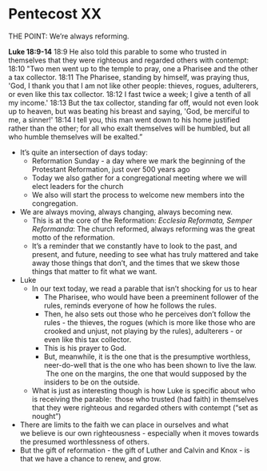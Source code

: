 # Pentecost XX

THE POINT: We’re always reforming.

**Luke 18:9-14**
18:9 He also told this parable to some who trusted in themselves that they were righteous and regarded others with contempt:
18:10 "Two men went up to the temple to pray, one a Pharisee and the other a tax collector.
18:11 The Pharisee, standing by himself, was praying thus, 'God, I thank you that I am not like other people: thieves, rogues, adulterers, or even like this tax collector.
18:12 I fast twice a week; I give a tenth of all my income.'
18:13 But the tax collector, standing far off, would not even look up to heaven, but was beating his breast and saying, 'God, be merciful to me, a sinner!'
18:14 I tell you, this man went down to his home justified rather than the other; for all who exalt themselves will be humbled, but all who humble themselves will be exalted.”

* It’s quite an intersection of days today:
	* Reformation Sunday - a day where we mark the beginning of the Protestant Reformation, just over 500 years ago
	* Today we also gather for a congregational meeting where we will elect leaders for the church
	* We also will start the process to welcome new members into the congregation.
* We are always moving, always changing, always becoming new.
	* This is at the core of the Reformation: _Ecclesia Reformata, Semper Reformanda_: The church reformed, always reforming was the great motto of the reformation.
	* It’s a reminder that we constantly have to look to the past, and present, and future, needing to see what has truly mattered and take away those things that don’t, and the times that we skew those things that matter to fit what we want.
* Luke
	* In our text today, we read a parable that isn’t shocking for us to hear
		* The Pharisee, who would have been a preeminent follower of the rules, reminds everyone of how he follows the rules.
		* Then, he also sets out those who he perceives don’t follow the rules - the thieves, the rogues (which is more like those who are crooked and unjust, not playing by the rules), adulterers - or even like this tax collector.
		* This is his prayer to God.
		* But, meanwhile, it is the one that is the presumptive worthless, neer-do-well that is the one who has been shown to live the law.  The one on the margins, the one that would supposed by the insiders to be on the outside.
	* What is just as interesting though is how Luke is specific about who is receiving the parable:  those who trusted (had faith) in themselves that they were righteous and regarded others with contempt (“set as nought”)
* There are limits to the faith we can place in ourselves and what we believe is our own righteousness - especially when it moves towards the presumed worthlessness of others.
* But the gift of reformation - the gift of Luther and Calvin and Knox - is that we have a chance to renew, and grow.
